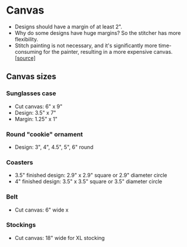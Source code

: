 # Canvas

* Designs should have a margin of at least 2".
* Why do some designs have huge margins? So the stitcher has more flexibility.
* Stitch painting is not necessary, and it's significantly more time-consuming for the painter, resulting in a more expensive canvas.[[source]](https://napaneedlepoint.com/about-needlepoint/2016/06/19/quality-needlepoint-canvases/)



## Canvas sizes

### Sunglasses case
- Cut canvas: 6" x 9"
- Design: 3.5" x 7"
- Margin: 1.25" x 1"


### Round "cookie" ornament
- Design: 3", 4", 4.5", 5", 6" round

### Coasters
- 3.5" finished design: 2.9" x 2.9" square or 2.9" diameter circle
- 4" finished design: 3.5" x 3.5" square or 3.5" diameter circle

### Belt
- Cut canvas: 6" wide x

### Stockings
- Cut canvas: 18" wide for XL stocking

